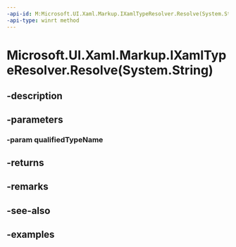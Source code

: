 ```yaml
---
-api-id: M:Microsoft.UI.Xaml.Markup.IXamlTypeResolver.Resolve(System.String)
-api-type: winrt method
---
```


# Microsoft.UI.Xaml.Markup.IXamlTypeResolver.Resolve(System.String)

<!--
public System.Type Resolve (string qualifiedTypeName);
-->


## -description

## -parameters

### -param qualifiedTypeName

## -returns

## -remarks

## -see-also

## -examples


